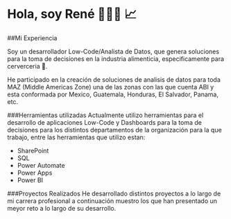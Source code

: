 # Hola, soy René 👨🏼‍💻 📈

##Mi Experiencia

Soy un desarrollador Low-Code/Analista de Datos, que genera soluciones para la toma de decisiones en la industria alimenticia, especificamente para cerverceria 🍻.

He participado en la creación de soluciones de analisis de datos para toda MAZ (Middle Americas Zone) una de las zonas con las que cuenta ABI y esta conformada por Mexico, Guatemala, Honduras, El Salvador, Panama, etc.

###Herramientas utilizadas
Actualmente utilizo herramientas para el desarrollo de aplicaciones Low-Code y Dashboards para la toma de decisiones para los distintos departamentos de la organización para la que trabajo, entre las herramientas que utilizo estan:
* SharePoint
* SQL
* Power Automate
* Power Apps
* Power BI

###Proyectos Realizados
He desarrollado distintos proyectos a lo largo de mi carrera profesional a continuación muestro los que han presentado un meyor reto a lo largo de su desarrollo.


